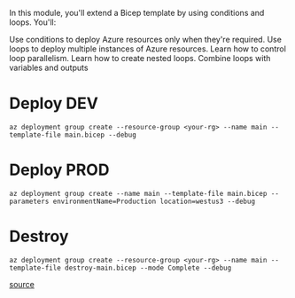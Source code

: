 In this module, you'll extend a Bicep template by using conditions and loops. You'll:

Use conditions to deploy Azure resources only when they're required.
Use loops to deploy multiple instances of Azure resources.
Learn how to control loop parallelism.
Learn how to create nested loops.
Combine loops with variables and outputs



# Deploy DEV

```
az deployment group create --resource-group <your-rg> --name main --template-file main.bicep --debug
```

# Deploy PROD

```
az deployment group create --name main --template-file main.bicep --parameters environmentName=Production location=westus3 --debug
```


# Destroy

```
az deployment group create --resource-group <your-rg> --name main --template-file destroy-main.bicep --mode Complete --debug
```


[source](https://learn.microsoft.com/en-us/training/modules/build-flexible-bicep-templates-conditions-loops/3-exercise-conditions?pivots=cli)


